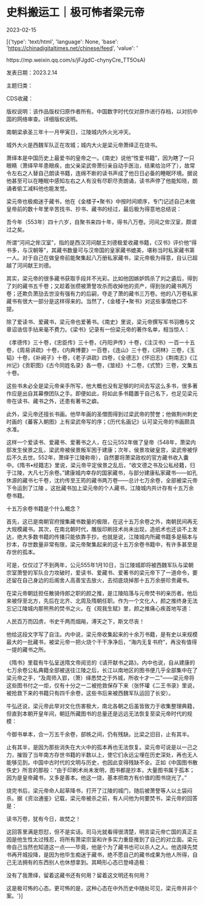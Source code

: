# 史料搬运工｜极可怖者梁元帝

2023-02-15

[{'type': 'text/html', 'language': None, 'base': 'https://chinadigitaltimes.net/chinese/feed', 'value': '

<div class="su-spoiler-title)

标题：极可怖者梁元帝

作者：言九林

投稿人：电报匿名读者

来源：<a href="https://mp.weixin.qq.com/s/jFJgdC-chynyCre_TT5OsA)

发表日期：2023.2.14

主题归类：

CDS收藏：

版权说明：该作品版权归原作者所有。中国数字时代仅对原作进行存档，以对抗中国的网络审查。详细版权说明。





南朝梁承圣三年十一月甲寅日，江陵城内外火光冲天。

城外大火是西魏军队正在攻城；城内大火是梁元帝萧绎正在烧书。

萧绎本是中国历史上最爱书的皇帝之一。《南史》说他“性爱书籍”，因为瞎了一只眼睛（萧绎早年患眼疾，由父亲梁武帝萧衍亲自动手医治，结果给治坏了），故常令左右之人替自己朗读书籍，连绵不断的读书声成了他日日必备的睡眠环境。据说他甚至可以在睡眠中感知左右之人有没有尽职尽责朗诵，读书声停了他能知晓，朗诵者偷工减料他也能发觉。

梁元帝也极痴迷于藏书，他在《金楼子•聚书》中按时间顺序，专门记述自己未做皇帝前的数十年里辛苦找书、抄书、藏书的经过，最后极为得意地总结说：

吾今年（553年）四十六岁，自聚书来四十年，得书八万卷。河间之侔汉室，颇谓过之矣。

所谓“河间之侔汉室”，指的是西汉河间献王刘德极爱收藏书籍，《汉书》评价他“得书多，与汉朝等”，其藏书数量可与汉帝国的皇家藏书媲美，堪称当时私家藏书第一人。对于自己在做皇帝前能聚集起八万册私家藏书，梁元帝极为得意，自认已超越了河间献王刘德。

其实，梁元帝的很多藏书获取手段并不光彩。比如他因嫉妒鸩杀了刘之遴后，得到了刘的藏书五千卷；又趁着张缵被萧詧攻杀而收掉他的资产，得到张的藏书两万卷；还欺负萧劢去世没有强有力的后嗣，夺走了萧的藏书三万卷。他的八万卷私家藏书有很大一部分是这样得来的。当然了，《金楼子•聚书》对这些事情绝口不提。

除了爱读书、爱藏书，梁元帝也爱著书。《南史》里说，梁元帝撰写军书羽檄与文章诏诰信手拈来毫不费力。《梁书》记录有一份梁元帝的著作名单，相当惊人：

《孝德传》三十卷，《忠臣传》三十卷，《丹阳尹传》十卷，《注汉书》一百一十五卷，《周易讲疏》十卷，《内典博要》一百卷，《连山》三十卷，《洞林》三卷，《玉韬》十卷，《补阙子》十卷，《老子讲疏》四卷，《全德志》《怀旧志》《荆南志》《江州记》《贡职图》《古今同姓名录》各一卷，《筮经》十二卷，《式赞》三卷，文集五十卷。

这些书未必全是梁元帝亲手所写，他大概也没有足够的时间去写这么多书，很多著作应是出自其幕僚团队之手。即便如此，将如此多书籍置于自己名下，也足见梁元帝在读书、藏书之外，还患有著书之癖。

此外，梁元帝还擅长书画。他早年画的圣僧图得到过梁武帝的赞誉；他做荆州刺史时画的《蕃客入朝图》上有梁武帝写的序；《历代名画记》认可梁元帝的书画颇具水准。

这样一个爱读书、爱藏书、爱著书之人，在公元552年做了皇帝（548年，萧梁内部发生侯景之乱，梁武帝被侯景叛军困于建康；次年，侯景攻破皇宫，梁武帝被俘后不久去世。552年，萧绎于江陵称帝），自然要将萧梁政权的官方藏书收入囊中。《隋书•经籍志》里说，梁元帝平定侯景之乱后，“收文德之书及公私经籍，归于江陵，大凡七万余卷。”建康城内幸存的国家藏书，与部分建康私家藏书——如孔休源的藏书七千卷，沈约传至王筠的藏书两万卷——总计七万余卷，全部被梁元帝下令运到了江陵 。这批藏书加上梁元帝的个人藏书，江陵城内共计存有十五万余卷书籍。

十五万余卷书籍是个什么概念？

首先，这已是南朝官府搜集藏书数量的极限，在这十五万余卷之外，南朝民间再无大规模藏书。其次，在南北朝时代，雕版印刷技术尚未出现，造纸术也还谈不上发达，绝大多数书籍的传播只能依靠手抄。也就是说，江陵城内所藏书籍多是稿本与抄本，存世数量非常有限，梁元帝聚集起来的这十五万余卷书籍中，有许多甚至是存世的孤本。

可是，仅仅过了不到两年，公元555年1月10日，当江陵城即将被西魏军队与梁朝宗室萧詧的军队合力攻破时，爱读书、爱藏书、爱著书的梁元帝下了一道命令，要还留在自己身边的后阁舍人高善宝去放火，去彻底烧掉那十五万余册珍贵藏书。

在梁元帝朝廷担任散骑侍郎之职的颜之推，是江陵陷落与元帝焚书的亲历者。他后来被俘至北方，先后在北齐、北周及隋朝任职。作为一个文化人，颜之推终身无法忘记江陵城内那熊熊的焚书之火。在《观我生赋》里，颜之推痛心疾首地写道：

人民百万而囚虏，书史千两而烟飚，溥天之下，斯文尽丧！

他给这段文字写了自注。内中说，梁元帝收集起来的十余万书籍，是有史以来规模最大的一批藏书，被梁元帝一把火烧个干干净净后，“海内无复书府”，再没有值得一提的藏书之所。

《隋书》里载有牛弘呈送隋文帝阅览的《请开献书之路》。内中也说，自从建康的七万余卷公私典籍全部被送往江陵之后，长江以南地区的图书便几乎全部集中在了梁元帝之手，“及周师入郢，（萧）绎悉焚之于外城，所收十才一二”——梁元帝将这些图书付之一炬，仅有十分之一二被抢救保存下来（张怀瓘《二王书录》里说，被抢救下来的书籍只有四千余卷，这些书后来被西魏军队运回了长安）。

牛弘还说，梁元帝此举对文化伤害极大，南北各朝之后虽皆致力于收集整理典籍，但直到本朝开皇年间，朝廷所藏图书的总量还是远远无法恢复至梁元帝时代的规模：

今御书单本，合一万五千余卷，部帙之间，仍有残缺。比梁之旧目，止有其半。

止有其半，是因为那些消失在大火中的孤本再也无法恢复。梁元帝可说是以一己之力，摧毁了当年南方存世书籍的半数以上，使它们永远尘埋在历史深处，再也无人能够见到。中国中古时代的文明与历史，也因此变得残缺不全。正如《中国图书散佚史》所言的那般：“由于印刷术尚未发明，图书都是抄本，大量图书属于孤本；因为是皇帝藏书，又多是善本。他这一烧，基本把南方有价值的图书烧光了。”

烧完书后，梁元帝命人起草降书，打开了江陵的城门，随后被萧詧等人以土袋闷杀。据《资治通鉴》记载，梁元帝被杀之前，有人问他为何要焚书，梁元帝的回答是：

读书万卷，犹有今日，故焚之！

这回答里满是怨怼，但不是实话。司马光就看得很清楚，明言梁元帝亡国的真正主因是他生性太过残忍，将所有萧梁宗室和许多实力重臣推到了自己的对立面。梁元帝自己当然也知道这一点——毕竟，他是个为了藏书也可以杀人之人。他选择先焚书再开城投降，是因为他毕生痴迷于藏书，绝不愿自己的藏书成果为他人所得，自己无法拥有的东西别人也休想拿到。其畸形心态已登峰造极：

没有了我萧绎，留着这藏书还有何用？留着这文明还有何用？

这是极可怖的心态。更可怖的是，这种心态在中外历史中随处可见，梁元帝并非个案。'}]